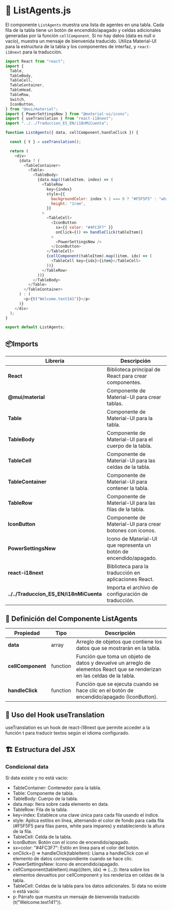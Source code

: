 # 📝 ListAgents.js

El componente `ListAgents` muestra una lista de agentes en una tabla. Cada fila de la tabla tiene un botón de encendido/apagado y celdas adicionales generadas por la función `cellComponent`. Si no hay datos (data es null o vacío), muestra un mensaje de bienvenida traducido. Utiliza Material-UI para la estructura de la tabla y los componentes de interfaz, y `react-i18next` para la traducción.

```js
import React from "react";
import {
  Table,
  TableBody,
  TableCell,
  TableContainer,
  TableHead,
  TableRow,
  Switch,
  IconButton,
} from "@mui/material";
import { PowerSettingsNew } from "@material-ui/icons";
import { useTranslation } from "react-i18next";
import "../../Traduccion_ES_EN/i18nMiCuenta";

function ListAgents({ data, cellComponent,handleClick }) {

  const { t } = useTranslation();

  return (
    <div>
      {data ? (
        <TableContainer>
          <Table>
            <TableBody>
              {data.map((tableItem, index) => (
                <TableRow
                  key={index}
                  style={{
                    backgroundColor: index % 2 === 0 ? "#F5F5F5" : "white",
                    height: "1rem",
                  }}
                >
                  <TableCell>
                    <IconButton
                      sx={{ color: "#4FC3F7" }}
                      onClick={() => handleClick(tableItem)}
                    >
                      <PowerSettingsNew />
                    </IconButton>
                  </TableCell>
                  {cellComponent(tableItem).map((item, idx) => (
                    <TableCell key={idx}>{item}</TableCell>
                  ))}
                </TableRow>
              ))}
            </TableBody>
          </Table>
        </TableContainer>
      ) : (
        <p>{t("Welcome.text141")}</p>
      )}
    </div>
  );
}

export default ListAgents;
```

## 📦Imports

| Librería                        | Descripción                                          |
|---------------------------------|------------------------------------------------------|
| **React**                       | Biblioteca principal de React para crear componentes.|
| **@mui/material**               | Componente de Material-UI para crear tablas.        |
| **Table**                       | Componente de Material-UI para la tabla.            |
| **TableBody**                  | Componente de Material-UI para el cuerpo de la tabla.|
| **TableCell**                  | Componente de Material-UI para las celdas de la tabla.|
| **TableContainer**             | Componente de Material-UI para contener la tabla.   |
| **TableRow**                   | Componente de Material-UI para las filas de la tabla.|
| **IconButton**                 | Componente de Material-UI para crear botones con iconos.|
| **PowerSettingsNew**           | Icono de Material-UI que representa un botón de encendido/apagado.|
| **react-i18next**              | Biblioteca para la traducción en aplicaciones React.|
| **../../Traduccion_ES_EN/i18nMiCuenta** | Importa el archivo de configuración de traducción.|

## 🚀 Definición del Componente ListAgents

| Propiedad       | Tipo      | Descripción                                                            |
|-----------------|-----------|------------------------------------------------------------------------|
| **data**        | array     | Arreglo de objetos que contiene los datos que se mostrarán en la tabla.|
| **cellComponent**| function  | Función que toma un objeto de datos y devuelve un arreglo de elementos React que se renderizan en las celdas de la tabla.|
| **handleClick** | function  | Función que se ejecuta cuando se hace clic en el botón de encendido/apagado (IconButton).|

## 📖 Uso del Hook useTranslation

useTranslation es un hook de react-i18next que permite acceder a la función t para traducir textos según el idioma configurado.

## 🏗️ Estructura del JSX

### Condicional data
Si data existe y no está vacío:
- TableContainer: Contenedor para la tabla.
- Table: Componente de tabla.
- TableBody: Cuerpo de la tabla.
- data.map: Itera sobre cada elemento en data.
- TableRow: Fila de la tabla.
- key=index: Establece una clave única para cada fila usando el índice.
- style: Aplica estilos en línea, alternando el color de fondo para cada fila (#F5F5F5 para filas pares, white para impares) y estableciendo la altura de la fila.
- TableCell: Celda de la tabla.
- IconButton: Botón con el icono de encendido/apagado.
- sx=color: "#4FC3F7": Estilo en línea para el color del botón.
- onClick=() => handleClick(tableItem): Llama a handleClick con el elemento de datos correspondiente cuando se hace clic.
- PowerSettingsNew: Icono de encendido/apagado.
- cellComponent(tableItem).map((item, idx) => (...)): Itera sobre los elementos devueltos por cellComponent y los renderiza en celdas de la tabla.
- TableCell: Celdas de la tabla para los datos adicionales.
Si data no existe o está vacío:
- p: Párrafo que muestra un mensaje de bienvenida traducido (t("Welcome.text141")).